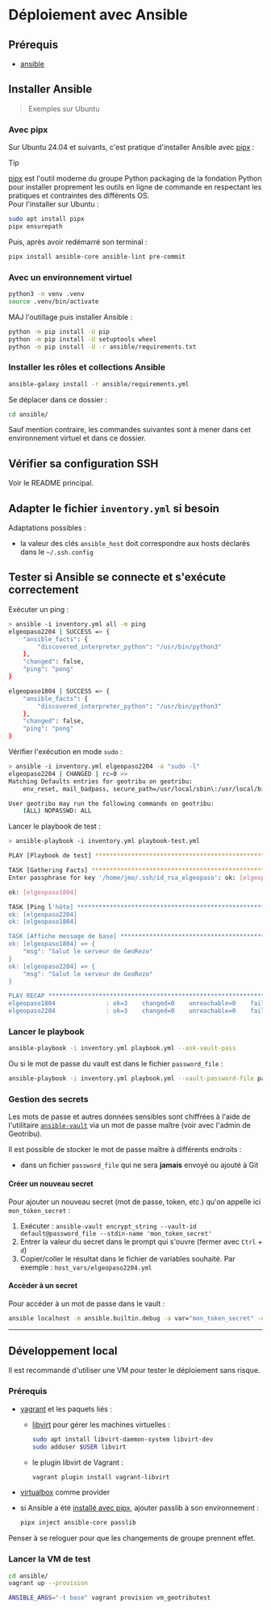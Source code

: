 # Déploiement avec Ansible

## Prérequis

- [ansible](https://docs.ansible.com/ansible/latest/index.html)

## Installer Ansible

> Exemples sur Ubuntu

### Avec pipx

Sur Ubuntu 24.04 et suivants, c'est pratique d'installer Ansible avec [pipx](https://pipx.pypa.io/) :

> [!TIP]
> [pipx](https://pipx.pypa.io/stable/installation/) est l'outil moderne du groupe Python packaging de la fondation Python pour installer proprement les outils en ligne de commande en respectant les pratiques et contraintes des différents OS.  
> Pour l'installer sur Ubuntu :  
>
> ```sh
> sudo apt install pipx
> pipx ensurepath
> ```

Puis, après avoir redémarré son terminal :

```sh
pipx install ansible-core ansible-lint pre-commit
```

### Avec un environnement virtuel

```sh
python3 -m venv .venv
source .venv/bin/activate
```

MAJ l'outillage puis installer Ansible :

```sh
python -m pip install -U pip
python -m pip install -U setuptools wheel
python -m pip install -U -r ansible/requirements.txt
```

### Installer les rôles et collections Ansible

```sh
ansible-galaxy install -r ansible/requirements.yml
```

Se déplacer dans ce dossier :

```sh
cd ansible/
```

Sauf mention contraire, les commandes suivantes sont à mener dans cet environnement virtuel et dans ce dossier.

## Vérifier sa configuration SSH

Voir le README principal.

## Adapter le fichier `inventory.yml` si besoin

Adaptations possibles :

- la valeur des clés `ansible_host` doit correspondre aux hosts déclarés dans le `~/.ssh.config`

## Tester si Ansible se connecte et s'exécute correctement

Exécuter un ping :

```sh
> ansible -i inventory.yml all -m ping
elgeopaso2204 | SUCCESS => {
    "ansible_facts": {
        "discovered_interpreter_python": "/usr/bin/python3"
    },
    "changed": false,
    "ping": "pong"
}

elgeopaso1804 | SUCCESS => {
    "ansible_facts": {
        "discovered_interpreter_python": "/usr/bin/python3"
    },
    "changed": false,
    "ping": "pong"
}
```

Vérifier l'exécution en mode `sudo` :

```sh
> ansible -i inventory.yml elgeopaso2204 -a "sudo -l"
elgeopaso2204 | CHANGED | rc=0 >>
Matching Defaults entries for geotribu on geotribu:
    env_reset, mail_badpass, secure_path=/usr/local/sbin\:/usr/local/bin\:/usr/sbin\:/usr/bin\:/sbin\:/bin\:/snap/bin

User geotribu may run the following commands on geotribu:
    (ALL) NOPASSWD: ALL
```

Lancer le playbook de test :

```sh
> ansible-playbook -i inventory.yml playbook-test.yml

PLAY [Playbook de test] ***********************************************************************************************************************

TASK [Gathering Facts] *********************************************************************************************************************
Enter passphrase for key '/home/jmo/.ssh/id_rsa_elgeopaso': ok: [elgeopaso2204]

ok: [elgeopaso1804]

TASK [Ping l'hôte] *************************************************************************************************************************
ok: [elgeopaso2204]
ok: [elgeopaso1804]

TASK [Affiche message de base] *************************************************************************************************************
ok: [elgeopaso1804] => {
    "msg": "Salut le serveur de GeoRezo"
}
ok: [elgeopaso2204] => {
    "msg": "Salut le serveur de GeoRezo"
}

PLAY RECAP *********************************************************************************************************************************
elgeopaso1804              : ok=3    changed=0    unreachable=0    failed=0    skipped=0    rescued=0    ignored=0  
elgeopaso2204              : ok=3    changed=0    unreachable=0    failed=0    skipped=0    rescued=0    ignored=0  
```

### Lancer le playbook

```sh
ansible-playbook -i inventory.yml playbook.yml --ask-vault-pass
```

Ou si le mot de passe du vault est dans le fichier `password_file` :

```sh
ansible-playbook -i inventory.yml playbook.yml --vault-password-file password_file
```

### Gestion des secrets

Les mots de passe et autres données sensibles sont chiffrées à l'aide de l'utilitaire [`ansible-vault`](https://docs.ansible.com/ansible/latest/user_guide/vault.html) via un mot de passe maître (voir avec l'admin de Geotribu).

Il est possible de stocker le mot de passe maître à différents endroits :

- dans un fichier `password_file` qui ne sera **jamais** envoyé ou ajouté à Git

#### Créer un nouveau secret

Pour ajouter un nouveau secret (mot de passe, token, etc.) qu'on appelle ici `mon_token_secret` :

1. Exécuter : `ansible-vault encrypt_string --vault-id default@password_file --stdin-name 'mon_token_secret'`
1. Entrer la valeur du secret dans le prompt qui s'ouvre (fermer avec `Ctrl` + `d`)
1. Copier/coller le résultat dans le fichier de variables souhaité. Par exemple : `host_vars/elgeopaso2204.yml`

#### Accèder à un secret

Pour accéder à un mot de passe dans le vault :

```sh
ansible localhost -m ansible.builtin.debug -a var="mon_token_secret" -e "@host_vars/elgeopaso2204.yml" --vault-password-file password_file
```

----

## Développement local

Il est recommandé d'utiliser une VM pour tester le déploiement sans risque.

### Prérequis

- [vagrant](https://developer.hashicorp.com/vagrant/install) et les paquets liés :
  - [libvirt](https://libvirt.org/) pour gérer les machines virtuelles :

    ```sh
    sudo apt install libvirt-daemon-system libvirt-dev
    sudo adduser $USER libvirt
    ```

  - le plugin libvirt de Vagrant :  

    ```sh
    vagrant plugin install vagrant-libvirt
    ```

- [virtualbox](https://doc.ubuntu-fr.org/%20virtualbox) comme provider
- si Ansible a été [installé avec pipx](#avec-pipx), ajouter passlib à son environnement :

    ```sh
    pipx inject ansible-core passlib
    ```

Penser à  se reloguer pour que les changements de groupe prennent effet.

### Lancer la VM de test

```sh
cd ansible/
vagrant up --provision
```

```sh
ANSIBLE_ARGS="-t base" vagrant provision vm_geotributest
```
